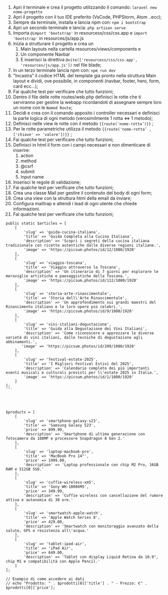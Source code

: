 1. Apri il terminale e crea il progetto utilizzando il comando:
`laravel new nome-progetto`
2. Apri il progetto con il tuo IDE preferito (VsCode, PHPStorm, Atom ..ecc);
3. Sempre da terminale, installa e lancia npm con:
`npm i bootstrap`
4. Apri un secondo terminale e lancia: `php artisan serve`    
5. Importa `@import 'bootstrap'` in resourcess/css/css.app e `import 'bootstrap'` in resources/js/app.js 
6. Inizia a strutturare il progetto e crea un 
    1. Main layouts nella cartella resources/views/components e 
    2. Un componente Navbar
    3. E inserisci la direttiva `@vite(['resourcess/css/css.app', 'resources/js/app.js'])` nel file blade;
7. In un terzo terminale lancia npm con:
`npm run dev` 
8. "Incastra” il codice HTML del template gia pronto nella struttura Main layout e dividi, ove possibile, in componenti (navbar, footer, hero, form, card ecc…);
9. Fai qualche test per verificare che tutto funzioni;
10. Dentro il file delle rotte routes/web.php definisci le rotte che ti serviranno per gestire la webapp ricordandoti di assegnare sempre loro un nome con le `Named Route`;
11. Decidi e crea con il comando apposito i controller necessari e definisci la parte logica di ogni metodo (verosimilmente 1 rotta <=> 1 metodo);
12. Definisci nelle view le rotte con il metodo `{{route('nome-rotta’)}}` ;
13. Per le rotte parametriche utilizza il metodo `{{route('nome-rotta’ ,['chiave' => 'valore'])}}` ;
14. Fai qualche test per verificare che tutto funzioni;
15. Definisci in html il form con i campi necessari e non dimenticare di inserire:
    1. action
    2. method
    3. @csrf
    4. submit
    5. input name
16. Inserisci le regole di validazione;
17. Fai qualche test per verificare che tutto funzioni;
18. Crea una classe Mail per gestire il contenuto del body di ogni form;
19. Crea una view con la struttura html della email da inviare;
20. Configura mailtrap e attendi i lead di ogni utente che chiede informazioni.
21. Fai qualche test per verificare che tutto funzioni;

````
public static $articles = [
    [
        'slug' => 'guida-cucina-italiana',
        'title' => 'Guida Completa alla Cucina Italiana',
        'description' => 'Scopri i segreti della cucina italiana tradizionale con ricette autentiche dalle diverse regioni italiane.',
        'image' => 'https://picsum.photos/id/12/1080/1920'
    ],
    [
        'slug' => 'viaggio-toscana',
        'title' => 'Viaggio attraverso la Toscana',
        'description' => 'Un itinerario di 7 giorni per esplorare le meraviglie artistiche e paesaggistiche della Toscana.',
        'image' => 'https://picsum.photos/id/112/1080/1920'
    ],
    [
        'slug' => 'storia-arte-rinascimentale',
        'title' => 'Storia dell\'Arte Rinascimentale',
        'description' => 'Un approfondimento sui grandi maestri del Rinascimento italiano e le loro opere più celebri.',
        'image' => 'https://picsum.photos/id/9/1080/1920'
    ],
    [
        'slug' => 'vini-italiani-degustazione',
        'title' => 'Guida alla Degustazione dei Vini Italiani',
        'description' => 'Come riconoscere e apprezzare le diverse varietà di vini italiani, dalle tecniche di degustazione agli abbinamenti.',
       'image' => 'https://picsum.photos/id/209/1080/1920'
    ],
    [
        'slug' => 'festival-estate-2025',
        'title' => 'I Migliori Festival Estivi del 2025',
        'description' => 'Calendario completo dei più importanti eventi musicali e culturali previsti per l\'estate 2025 in Italia.',
        'image' => 'https://picsum.photos/id/1/1080/1920'
    ]
];
```


 

$products = [
    [
        'slug' => 'smartphone-galaxy-s23',
        'title' => 'Samsung Galaxy S23',
        'price' => 899.99,
        'description' => 'Smartphone di ultima generazione con fotocamera da 108MP e processore Snapdragon 8 Gen 2.'
    ],
    [
        'slug' => 'laptop-macbook-pro',
        'title' => 'MacBook Pro 14"',
        'price' => 1999.00,
        'description' => 'Laptop professionale con chip M2 Pro, 16GB RAM e 512GB SSD.'
    ],
    [
        'slug' => 'cuffie-wireless-xm5',
        'title' => 'Sony WH-1000XM5',
        'price' => 349.99,
        'description' => 'Cuffie wireless con cancellazione del rumore attiva e autonomia di 30 ore.'
    ],
    [
        'slug' => 'smartwatch-apple-watch',
        'title' => 'Apple Watch Series 8',
        'price' => 429.00,
        'description' => 'Smartwatch con monitoraggio avanzato della salute, GPS e resistenza all\'acqua.'
    ],
    [
        'slug' => 'tablet-ipad-air',
        'title' => 'iPad Air',
        'price' => 649.00,
        'description' => 'Tablet con display Liquid Retina da 10.9", chip M1 e compatibilità con Apple Pencil.'
    ]
];

// Esempio di come accedere ai dati
// echo "Prodotto: " . $prodotti[0]['title'] . " - Prezzo: €" . $prodotti[0]['price'];

 